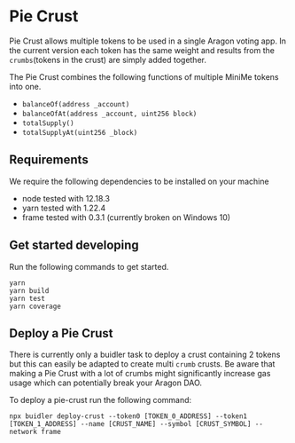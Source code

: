 # Pie Crust

Pie Crust allows multiple tokens to be used in a single Aragon voting app. In the current version each token has the same weight and results from the ``crumbs``(tokens in the crust) are simply added together.

The Pie Crust combines the following functions of multiple MiniMe tokens into one.

- ``balanceOf(address _account)``
- ``balanceOfAt(address _account, uint256 block)``
- ``totalSupply()``
- ``totalSupplyAt(uint256 _block)``

## Requirements

We require the following dependencies to be installed on your machine

- node tested with 12.18.3
- yarn tested with 1.22.4
- frame tested with 0.3.1 (currently broken on Windows 10)

## Get started developing

Run the following commands to get started.
```
yarn
yarn build
yarn test
yarn coverage
```

## Deploy a Pie Crust

There is currently only a buidler task to deploy a crust containing 2 tokens but this can easily be adapted to create multi ``crumb`` crusts. Be aware that making a Pie Crust with a lot of crumbs might significantly increase gas usage which can potentially break your Aragon DAO.

To deploy a pie-crust run the following command:

```
npx buidler deploy-crust --token0 [TOKEN_0_ADDRESS] --token1 [TOKEN_1_ADDRESS] --name [CRUST_NAME] --symbol [CRUST_SYMBOL] --network frame
```